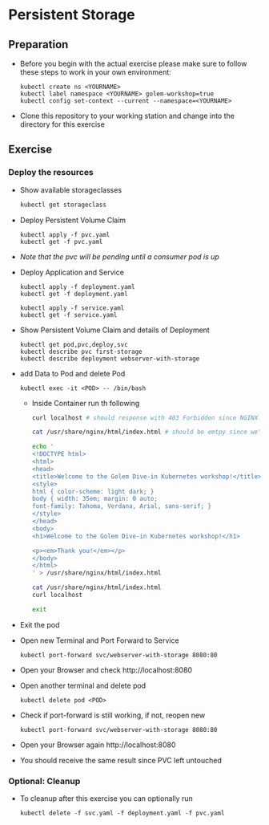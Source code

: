 # Persistent Storage

## Preparation

* Before you begin with the actual exercise please make sure to follow these steps to work in your own environment:

  ```shell
  kubectl create ns <YOURNAME>
  kubectl label namespace <YOURNAME> golem-workshop=true
  kubectl config set-context --current --namespace=<YOURNAME>
  ```

* Clone this repository to your working station and change into the directory for this exercise

## Exercise

### Deploy the resources

* Show available storageclasses

  ```sh
  kubectl get storageclass
  ```

* Deploy Persistent Volume Claim

  ```shell
  kubectl apply -f pvc.yaml
  kubectl get -f pvc.yaml
  ```

* *Note that the pvc will be pending until a consumer pod is up*

* Deploy Application and Service

  ```shell
  kubectl apply -f deployment.yaml
  kubectl get -f deployment.yaml
  
  kubectl apply -f service.yaml
  kubectl get -f service.yaml
  ```

* Show Persistent Volume Claim and details of Deployment

  ```shell
  kubectl get pod,pvc,deploy,svc
  kubectl describe pvc first-storage
  kubectl describe deployment webserver-with-storage
  ```

* add Data to Pod and delete Pod

  ```shell
  kubectl exec -it <POD> -- /bin/bash
  ```

  * Inside Container run th following
  
    ```sh
    curl localhost # should response with 403 Forbidden since NGINX is not allowed to list directory and no index.html is available
    
    cat /usr/share/nginx/html/index.html # should be emtpy since we've mounted a clean storage into our container 
    
    echo '
    <!DOCTYPE html>
    <html>
    <head>
    <title>Welcome to the Golem Dive-in Kubernetes workshop!</title>
    <style>
    html { color-scheme: light dark; }
    body { width: 35em; margin: 0 auto;
    font-family: Tahoma, Verdana, Arial, sans-serif; }
    </style>
    </head>
    <body>
    <h1>Welcome to the Golem Dive-in Kubernetes workshop!</h1>
    
    <p><em>Thank you!</em></p>
    </body>
    </html>
    ' > /usr/share/nginx/html/index.html
    
    cat /usr/share/nginx/html/index.html
    curl localhost
    
    exit
    ```

* Exit the pod
* Open new Terminal and Port Forward to Service

  ```shell
  kubectl port-forward svc/webserver-with-storage 8080:80
  ```

* Open your Browser and check http://localhost:8080
* Open another terminal and delete pod

  ```shell
  kubectl delete pod <POD>
  ```

* Check if port-forward is still working, if not, reopen new

  ```shell
  kubectl port-forward svc/webserver-with-storage 8080:80
  ```

* Open your Browser again http://localhost:8080
* You should receive the same result since PVC left untouched

### Optional: Cleanup

* To cleanup after this exercise you can optionally run

  ```shell
  kubectl delete -f svc.yaml -f deployment.yaml -f pvc.yaml
  ```
